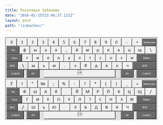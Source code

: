 ```yaml
---
title: Раскладка Зубачева
date: "2016-01-15T23:46:37.121Z"
layout: post
path: "/zubachev/"
---
```


<div align="center"><img src="./layout.png"></div>
